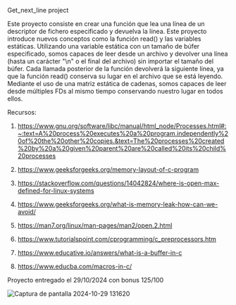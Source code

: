 Get_next_line project

Este proyecto consiste en crear una función que lea una línea de un descriptor de fichero especificado y devuelva la línea. Este proyecto introduce nuevos conceptos como la función read() y las variables estáticas. Utilizando una variable estática con un tamaño de búfer especificado, somos capaces de leer desde un archivo y devolver una línea (hasta un carácter "\n" o el final del archivo) sin importar el tamaño del búfer. Cada llamada posterior de la función devolverá la siguiente línea, ya que la función read() conserva su lugar en el archivo que se está leyendo. Mediante el uso de una matriz estática de cadenas, somos capaces de leer desde múltiples FDs al mismo tiempo conservando nuestro lugar en todos ellos.

Recursos:

1. https://www.gnu.org/software/libc/manual/html_node/Processes.html#:~:text=A%20process%20executes%20a%20program,independently%20of%20the%20other%20copies.&text=The%20processes%20created%20by%20a%20given%20parent%20are%20called%20its%20child%20processes

2. https://www.geeksforgeeks.org/memory-layout-of-c-program

3. https://stackoverflow.com/questions/14042824/where-is-open-max-defined-for-linux-systems

4. https://www.geeksforgeeks.org/what-is-memory-leak-how-can-we-avoid/

5. https://man7.org/linux/man-pages/man2/open.2.html

6. https://www.tutorialspoint.com/cprogramming/c_preprocessors.htm

7. https://www.educative.io/answers/what-is-a-buffer-in-c

8. https://www.educba.com/macros-in-c/

Proyecto entregado el 29/10/2024 con bonus 125/100

![Captura de pantalla 2024-10-29 131620](https://github.com/user-attachments/assets/51941029-31a4-4f3f-b7b3-7d5f267e68e0)
